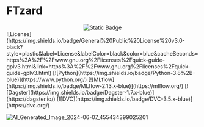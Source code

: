 # FTzard
<div align="center">
<img alt="Static Badge" src="https://img.shields.io/badge/General%20Public%20License%20v3.0-black?style=plastic&label=License&labelColor=black&color=blue&cacheSeconds=https%3A%2F%2Fwww.gnu.org%2Flicenses%2Fquick-guide-gplv3.html&link=https%3A%2F%2Fwww.gnu.org%2Flicenses%2Fquick-guide-gplv3.html">

</div>
![License](https://img.shields.io/badge/General%20Public%20License%20v3.0-black?style=plastic&label=License&labelColor=black&color=blue&cacheSeconds=https%3A%2F%2Fwww.gnu.org%2Flicenses%2Fquick-guide-gplv3.html&link=https%3A%2F%2Fwww.gnu.org%2Flicenses%2Fquick-guide-gplv3.html)
[![Python](https://img.shields.io/badge/Python-3.8%2B-blue)](https://www.python.org/)
[![MLflow](https://img.shields.io/badge/MLflow-2.13.x-blue)](https://mlflow.org/)
[![Dagster](https://img.shields.io/badge/Dagster-1.7.x-blue)](https://dagster.io/)
[![DVC](https://img.shields.io/badge/DVC-3.5.x-blue)](https://dvc.org/)



![AI_Generated_Image_2024-06-07_455434399025201](https://github.com/aamir09/FTzard/assets/62461730/b63097eb-f97c-4dfb-a0f3-e6e9a1369636)
